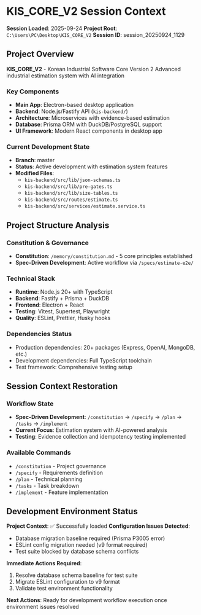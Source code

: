 # KIS_CORE_V2 Session Context

**Session Loaded**: 2025-09-24
**Project Root**: `C:\Users\PC\Desktop\KIS_CORE_V2`
**Session ID**: session_20250924_1129

## Project Overview

**KIS_CORE_V2** - Korean Industrial Software Core Version 2
Advanced industrial estimation system with AI integration

### Key Components
- **Main App**: Electron-based desktop application
- **Backend**: Node.js/Fastify API (`kis-backend/`)
- **Architecture**: Microservices with evidence-based estimation
- **Database**: Prisma ORM with DuckDB/PostgreSQL support
- **UI Framework**: Modern React components in desktop app

### Current Development State
- **Branch**: master
- **Status**: Active development with estimation system features
- **Modified Files**:
  - `kis-backend/src/lib/json-schemas.ts`
  - `kis-backend/src/lib/pre-gates.ts`
  - `kis-backend/src/lib/size-tables.ts`
  - `kis-backend/src/routes/estimate.ts`
  - `kis-backend/src/services/estimate.service.ts`

## Project Structure Analysis

### Constitution & Governance
- **Constitution**: `/memory/constitution.md` - 5 core principles established
- **Spec-Driven Development**: Active workflow via `/specs/estimate-e2e/`

### Technical Stack
- **Runtime**: Node.js 20+ with TypeScript
- **Backend**: Fastify + Prisma + DuckDB
- **Frontend**: Electron + React
- **Testing**: Vitest, Supertest, Playwright
- **Quality**: ESLint, Prettier, Husky hooks

### Dependencies Status
- Production dependencies: 20+ packages (Express, OpenAI, MongoDB, etc.)
- Development dependencies: Full TypeScript toolchain
- Test framework: Comprehensive testing setup

## Session Context Restoration

### Workflow State
- **Spec-Driven Development**: `/constitution` → `/specify` → `/plan` → `/tasks` → `/implement`
- **Current Focus**: Estimation system with AI-powered analysis
- **Testing**: Evidence collection and idempotency testing implemented

### Available Commands
- `/constitution` - Project governance
- `/specify` - Requirements definition
- `/plan` - Technical planning
- `/tasks` - Task breakdown
- `/implement` - Feature implementation

## Development Environment Status

**Project Context**: ✅ Successfully loaded
**Configuration Issues Detected**:
- Database migration baseline required (Prisma P3005 error)
- ESLint config migration needed (v9 format required)
- Test suite blocked by database schema conflicts

**Immediate Actions Required**:
1. Resolve database schema baseline for test suite
2. Migrate ESLint configuration to v9 format
3. Validate test environment functionality

**Next Actions**: Ready for development workflow execution once environment issues resolved